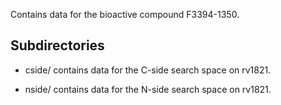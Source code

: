 Contains data for the bioactive compound F3394-1350.

## Subdirectories

- cside/ contains data for the C-side search space on rv1821.

- nside/ contains data for the N-side search space on rv1821.

